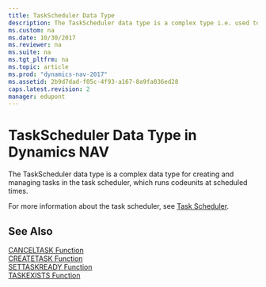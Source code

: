 ```yaml
---
title: TaskScheduler Data Type
description: The TaskScheduler data type is a complex type i.e. used to create and manage tasks in the task scheduler, which runs codeunits at scheduled times.
ms.custom: na
ms.date: 10/30/2017
ms.reviewer: na
ms.suite: na
ms.tgt_pltfrm: na
ms.topic: article
ms.prod: "dynamics-nav-2017"
ms.assetid: 2b9d7dad-f05c-4f93-a167-8a9fa036ed28
caps.latest.revision: 2
manager: edupont
---
```

# TaskScheduler Data Type in Dynamics NAV
The TaskScheduler data type is a complex data type for creating and managing tasks in the task scheduler, which runs codeunits at scheduled times.  

 For more information about the task scheduler, see [Task Scheduler](Task-Scheduler.md).  

## See Also  
 [CANCELTASK Function](CANCELTASK-Function.md)   
 [CREATETASK Function](CREATETASK-Function.md)   
 [SETTASKREADY Function](SETTASKREADY-Function.md)   
 [TASKEXISTS Function](TASKEXISTS-Function.md)
